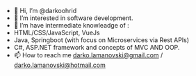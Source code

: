 - 👋 Hi, I’m @darkoohrid
- 👀 I’m interested in software development.
- 🌱 I’m have intermediate knowleadge of :
- HTML/CSS/JavaScript, VueJs
- Java, Springboot (with focus on Microservices via Rest APIs)
- C#, ASP.NET framework and concepts of MVC AND OOP.
- 📫 How to reach me darko.lamanovski@gmail.com / darko.lamanovski@hotmail.com

<!---
darkoohrid/darkoohrid is a ✨ special ✨ repository because its `README.md` (this file) appears on your GitHub profile.
You can click the Preview link to take a look at your changes.
--->
